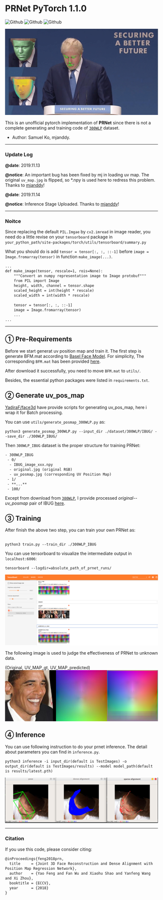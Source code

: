 # PRNet PyTorch 1.1.0

![Github](https://img.shields.io/badge/PyTorch-v1.1.0-green.svg?style=for-the-badge&logo=data:image/png)
![Github](https://img.shields.io/badge/python-3.6-green.svg?style=for-the-badge&logo=python)
![Github](https://img.shields.io/badge/license-MIT-blue.svg?style=for-the-badge&logo=fire)

<p align="center"> 
<img src="docs/image/prnet.gif">
</p>

This is an unofficial pytorch implementation of **PRNet** since there is not a complete generating and training code
of [`300WLP`](http://www.cbsr.ia.ac.cn/users/xiangyuzhu/projects/3DDFA/main.htm) dataset.

- Author: Samuel Ko, mjanddy.

-------
### Update Log 

**@date**: 2019.11.13

**@notice**: An important bug has been fixed by mj in loading uv map. The original `uv_map.jpg` is
             flipped, so *.npy is used here to redress this problem. Thanks to [mjanddy](https://github.com/mjanddy)!

**@date**: 2019.11.14

**@notice**: Inference Stage Uploaded. Thanks to [mjanddy](https://github.com/mjanddy)!

------

### Noitce

Since replacing the default `PIL.Imgae` by `cv2.imread` in image reader, you need
do a little revise on your `tensorboard` package in `your_python_path/site-packages/torch/utils/tensorboard/summary.py`

What you should do is add `tensor = tensor[:, :, ::-1]` before `image = Image.fromarray(tensor)` in function `make_image(...)`.
```shell
...
def make_image(tensor, rescale=1, rois=None):
    """Convert an numpy representation image to Image protobuf"""
    from PIL import Image
    height, width, channel = tensor.shape
    scaled_height = int(height * rescale)
    scaled_width = int(width * rescale)

    tensor = tensor[:, :, ::-1]
    image = Image.fromarray(tensor)
    ...
...
``` 

----
## ① Pre-Requirements 

Before we start generat uv position map and train it. The first step is generate BFM.mat according to [Basel Face Model](https://faces.dmi.unibas.ch/bfm/).
For simplicity, The corresponding `BFM.mat` has been provided [here](https://drive.google.com/open?id=1Bl21HtvjHNFguEy_i1W5g0QOL8ybPzxw).

After download it successfully, you need to move `BFM.mat` to `utils/`.

Besides, the essential python packages were listed in `requirements.txt`.

## ② Generate uv_pos_map

[YadiraF/face3d](https://github.com/YadiraF/face3d) have provide scripts for generating uv_pos_map, here i wrap it for 
Batch processing.

You can use `utils/generate_posmap_300WLP.py` as:

``` shell
python3 generate_posmap_300WLP.py --input_dir ./dataset/300WLP/IBUG/ --save_dir ./300WLP_IBUG/
```

Then `300WLP_IBUG` dataset is the proper structure for training PRNet:

```
- 300WLP_IBUG
 - 0/
  - IBUG_image_xxx.npy
  - original.jpg (original RGB)
  - uv_posmap.jpg (corresponding UV Position Map)
 - 1/
 - **...**
 - 100/ 
```

Except from download from [`300WLP`](http://www.cbsr.ia.ac.cn/users/xiangyuzhu/projects/3DDFA/main.htm),
I provide processed *original--uv_posmap* pair of IBUG [here](https://drive.google.com/open?id=16zZdkRUNdj7pGmBpZIwQMA00qGHLLi94).

## ③ Training
After finish the above two step, you can train your own PRNet as:

``` shell

python3 train.py --train_dir ./300WLP_IBUG
```

You can use tensorboard to visualize the intermediate output in `localhost:6006`:
```shell
tensorboard --logdir=absolute_path_of_prnet_runs/
```

![Tensorboard example](docs/image/Tensorboard1.png)

The following image is used to judge the effectiveness of PRNet to unknown data.

(Original, UV_MAP_gt, UV_MAP_predicted)
![Test Data](docs/image/test_img.png)

## ④ Inference

You can use following instruction to do your prnet inference. The detail about parameters you can find in `inference.py`.
```shell
python3 inference -i input_dir(default is TestImages) -o output_dir(default is TestImages/results) --model model_path(default is results/latest.pth)
```
![Test Data](docs/image/inference_img.png)


--------
### Citation

If you use this code, please consider citing:

```
@inProceedings{feng2018prn,
  title     = {Joint 3D Face Reconstruction and Dense Alignment with Position Map Regression Network},
  author    = {Yao Feng and Fan Wu and Xiaohu Shao and Yanfeng Wang and Xi Zhou},
  booktitle = {ECCV},
  year      = {2018}
}
```